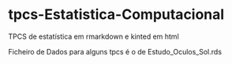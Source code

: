 # tpcs-Estatistica-Computacional
TPCS de estatística em rmarkdown e kinted em html


Ficheiro de Dados para alguns tpcs é o de Estudo_Oculos_Sol.rds
